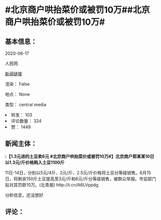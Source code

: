 <html>
 <body>
  <h1 id="title">
   #北京商户哄抬菜价或被罚10万##北京商户哄抬菜价或被罚10万#
  </h1>
  <div id="basic_info">
   <h2 id="default h2">
    基本信息：
   </h2>
   <p id="time">
    2020-06-17
   </p>
   <p id="author">
    人民网
   </p>
   <p id="src">
    <a href="https://weibo.cn/comment/J72BcmVDq">
     新闻链接
    </a>
   </p>
   <p id="is_rendered">
    渲染： False
   </p>
   <p id="location">
    地点： None
   </p>
   <p id="news_type">
    类型： central media
   </p>
  </div>
  <div id="attrs">
   <li id_no="repost">
    转发： 103
   </li>
   <li id_no="comment_number">
    评论数量： 324
   </li>
   <li id_no="attitude">
    赞： 1449
   </li>
  </div>
  <div id="article">
   <h2 id="default h2">
    新闻主体：
   </h2>
   <p id="lead">
    <strong>
     :【1.3元进的土豆卖6元 #北京商户哄抬菜价或被罚10万#】北京商户郭某某10日以1.3元/斤价格购入土豆1100斤
    </strong>
   </p>
   <div id="main_text">
    <p id="paragraph_1">
     11日-14日，分别以5元/4斤、2元/斤、2.5元/斤价格将土豆分等级销售。6月15日，将剩余150斤土豆提高至3元/斤和6元/斤分等级销售，被群众举报。市监部门拟对其罚款10万。(北青报) http://t.cn/A6LVppdg
    </p>
   </div>
  </div>
  <div id="analyse_info">
   分析信息，还没想好
  </div>
  <div id="comments">
   <h2 id="default h2">
    评论：
   </h2>
  </div>
 </body>
</html>